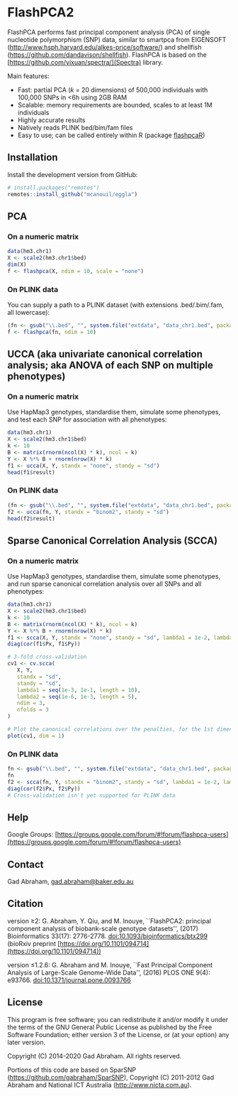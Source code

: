 # FlashPCA2

FlashPCA performs fast principal component analysis (PCA) of single nucleotide
polymorphism (SNP) data, similar to smartpca from EIGENSOFT
(<http://www.hsph.harvard.edu/alkes-price/software/>) and shellfish
(<https://github.com/dandavison/shellfish>). FlashPCA is based on the
[https://github.com/yixuan/spectra/](Spectra) library.

Main features:

* Fast: partial PCA (_k_ = 20 dimensions) of 500,000 individuals with 100,000 SNPs in &lt;6h using 2GB RAM
* Scalable: memory requirements are bounded, scales to at least 1M individuals
* Highly accurate results
* Natively reads PLINK bed/bim/fam files
* Easy to use; can be called entirely within R (package [flashpcaR](#flashpcaR))

## Installation

Install the development version from GitHub:

``` r
# install.packages("remotes")
remotes::install_github("mcanouil/eggla")
```

## PCA

### On a numeric matrix

   ```R
   data(hm3.chr1)
   X <- scale2(hm3.chr1$bed)
   dim(X)
   f <- flashpca(X, ndim = 10, scale = "none")
   ```

### On PLINK data

You can supply a path to a PLINK dataset (with extensions .bed/.bim/.fam, all
lowercase):

```r
(fn <- gsub("\\.bed", "", system.file("extdata", "data_chr1.bed", package = "flashpcaR")))
f <- flashpca(fn, ndim = 10)
```

## UCCA (aka univariate canonical correlation analysis; aka ANOVA of each SNP on multiple phenotypes)

### On a numeric matrix

Use HapMap3 genotypes, standardise them, simulate some phenotypes, and test each
SNP for association with all phenotypes:

```r
data(hm3.chr1)
X <- scale2(hm3.chr1$bed)
k <- 10
B <- matrix(rnorm(ncol(X) * k), ncol = k)
Y <- X %*% B + rnorm(nrow(X) * k)
f1 <- ucca(X, Y, standx = "none", standy = "sd")
head(f1$result)
```

### On PLINK data

```r
(fn <- gsub("\\.bed", "", system.file("extdata", "data_chr1.bed", package = "flashpcaR")))
f2 <- ucca(fn, Y, standx = "binom2", standy = "sd")
head(f2$result)
```

## Sparse Canonical Correlation Analysis (SCCA)

### On a numeric matrix

Use HapMap3 genotypes, standardise them, simulate some phenotypes, and run
sparse canonical correlation analysis over all SNPs and all phenotypes:

```r
data(hm3.chr1)
X <- scale2(hm3.chr1$bed)
k <- 10
B <- matrix(rnorm(ncol(X) * k), ncol = k)
Y <- X %*% B + rnorm(nrow(X) * k)
f1 <- scca(X, Y, standx = "none", standy = "sd", lambda1 = 1e-2, lambda2 = 1e-3)
diag(cor(f1$Px, f1$Py))

# 3-fold cross-validation
cv1 <- cv.scca(
   X, Y,
   standx = "sd",
   standy = "sd",
   lambda1 = seq(1e-3, 1e-1, length = 10),
   lambda2 = seq(1e-6, 1e-3, length = 5),
   ndim = 3,
   nfolds = 3
)

# Plot the canonical correlations over the penalties, for the 1st dimension
plot(cv1, dim = 1)
```

### On PLINK data

```r
fn <- gsub("\\.bed", "", system.file("extdata", "data_chr1.bed", package = "flashpcaR"))
fn
f2 <- scca(fn, Y, standx = "binom2", standy = "sd", lambda1 = 1e-2, lambda2 = 1e-3)
diag(cor(f2$Px, f2$Py))
# Cross-validation isn't yet supported for PLINK data
```

## Help

Google Groups: [https://groups.google.com/forum/#!forum/flashpca-users](https://groups.google.com/forum/#!forum/flashpca-users)

## Contact

Gad Abraham, gad.abraham@baker.edu.au

## Citation

version &geq;2: G. Abraham, Y. Qiu, and M. Inouye, ``FlashPCA2: principal
component analysis of biobank-scale genotype datasets'', (2017) Bioinformatics
33(17): 2776-2778.
[doi:10.1093/bioinformatics/btx299](https://doi.org/10.1093/bioinformatics/btx299)
 (bioRxiv preprint [https://doi.org/10.1101/094714](https://doi.org/10.1101/094714))

version &leq;1.2.6: G. Abraham and M. Inouye, ``Fast Principal Component
Analysis of Large-Scale Genome-Wide Data'', (2016) PLOS ONE 9(4): e93766. [doi:10.1371/journal.pone.0093766](http://www.plosone.org/article/info:doi/10.1371/journal.pone.0093766)

## License

This program is free software; you can redistribute it and/or modify
it under the terms of the GNU General Public License as published by
the Free Software Foundation; either version 3 of the License, or
(at your option) any later version.

Copyright (C) 2014-2020 Gad Abraham. All rights reserved.

Portions of this code are based on SparSNP
(<https://github.com/gabraham/SparSNP>), Copyright (C) 2011-2012 Gad Abraham
and National ICT Australia (<http://www.nicta.com.au>).

